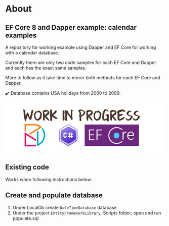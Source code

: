 # About

## EF Core 8 and Dapper example: calendar examples

A repository for working example using Dapper and EF Core for working with a calendar database.

Currently there are only two code samples for each EF Core and Dapper and each has the exact same samples.

More to follow as it take time to mirror both methods for each EF Core and Dapper.

:heavy_check_mark: Database contains USA holidays from 2000 to 2099.

![wip](asssets/WorkInProgress.png)

## Existing code

Works when following instructions below.

## Create and populate database

1. Under LocalDb create `DateTimeDatabase` database
1. Under the project `EntityFrameworkLibrary`, Scripts folder, open and run populate.sql